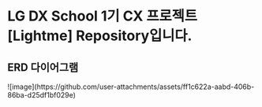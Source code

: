 <h1>LG DX School 1기 CX 프로젝트 [Lightme] Repository입니다.</h1>


<h2>ERD 다이어그램</h2>
![image](https://github.com/user-attachments/assets/ff1c622a-aabd-406b-86ba-d25df1bf029e)

